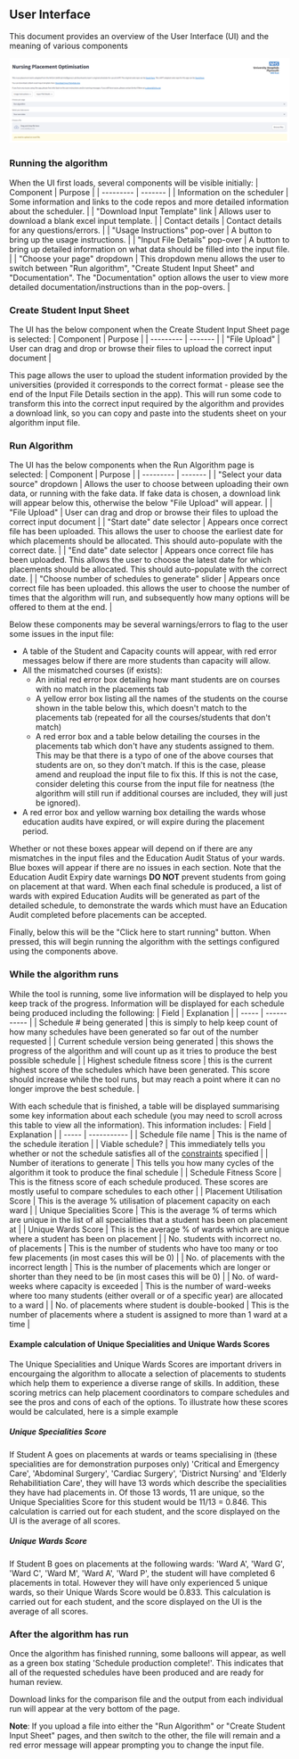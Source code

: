 ## User Interface
This document provides an overview of the User Interface (UI) and the meaning of various components

![UIOverview](ui_overview.png)
### Running the algorithm
When the UI first loads, several components will be visible initially:
| Component | Purpose |
| --------- | ------- |
| Information on the scheduler | Some information and links to the code repos and more detailed information about the scheduler. |
| "Download Input Template" link | Allows user to download a blank excel input template. |
| Contact details | Contact details for any questions/errors. |
| "Usage Instructions" pop-over | A button to bring up the usage instructions. |
| "Input File Details" pop-over | A button to bring up detailed information on what data should be filled into the input file. |
| "Choose your page" dropdown | This dropdown menu allows the user to switch between "Run algorithm", "Create Student Input Sheet" and "Documentation". The "Documentation" option allows the user to view more detailed documentation/instructions than in the pop-overs. |

### Create Student Input Sheet
The UI has the below component when the Create Student Input Sheet page is selected:
| Component | Purpose |
| --------- | ------- |
| "File Upload" | User can drag and drop or browse their files to upload the correct input document |

This page allows the user to upload the student information provided by the universities (provided it corresponds to the correct format - please see the end of the Input File Details section in the app).  This will run some code to transform this into the correct input required by the algorithm and provides a download link, so you can copy and paste into the students sheet on your algorithm input file.

### Run Algorithm
The UI has the below components when the Run Algorithm page is selected:
| Component | Purpose |
| --------- | ------- |
| "Select your data source" dropdown | Allows the user to choose between uploading their own data, or running with the fake data.  If fake data is chosen, a download link will appear below this, otherwise the below "File Upload" will appear. |
| "File Upload" | User can drag and drop or browse their files to upload the correct input document |
| "Start date" date selector | Appears once correct file has been uploaded. This allows the user to choose the earliest date for which placements should be allocated. This should auto-populate with the correct date. |
| "End date" date selector | Appears once correct file has been uploaded. This allows the user to choose the latest date for which placements should be allocated. This should auto-populate with the correct date.  |
| "Choose number of schedules to generate" slider | Appears once correct file has been uploaded. this allows the user to choose the number of times that the algorithm will run, and subsequently how many options will be offered to them at the end. |

Below these components may be several warnings/errors to flag to the user some issues in the input file:
- A table of the Student and Capacity counts will appear, with red error messages below if there are more students than capacity will allow.
- All the mismatched courses (if exists):
    - An initial red error box detailing how mant students are on courses with no match in the placements tab
    - A yellow error box listing all the names of the students on the course shown in the table below this, which doesn't match to the placements tab (repeated for all the courses/students that don't match)
    - A red error box and a table below detailing the courses in the placements tab which don't have any students assigned to them.  This may be that there is a typo of one of the above courses that students are on, so they don't match.  If this is the case, please amend and reupload the input file to fix this.  If this is not the case, consider deleting this course from the input file for neatness (the algorithm will still run if additional courses are included, they will just be ignored).
- A red error box and yellow warning box detailing the wards whose education audits have expired, or will expire during the placement period. 

Whether or not these boxes appear will depend on if there are any mismatches in the input files and the Education Audit Status of your wards. Blue boxes will appear if there are no issues in each section. Note that the Education Audit Expiry date warnings **DO NOT** prevent students from going on placement at that ward. When each final schedule is produced, a list of wards with expired Education Audits will be generated as part of the detailed schedule, to demonstrate the wards which must have an Education Audit completed before placements can be accepted.

Finally, below this will be the "Click here to start running" button. When pressed, this will begin running the algorithm with the settings configured using the components above.

### While the algorithm runs
While the tool is running, some live information will be displayed to help you keep track of the progress. Information will be displayed for each schedule being produced including the following:
| Field | Explanation |
| ----- | ----------- |
| Schedule # being generated | this is simply to help keep count of how many schedules have been generated so far out of the number requested |
| Current schedule version being generated | this shows the progress of the algorithm and will count up as it tries to produce the best possible schedule |
| Highest schedule fitness score | this is the current highest score of the schedules which have been generated. This score should increase while the tool runs, but may reach a point where it can no longer improve the best schedule. |

With each schedule that is finished, a table will be displayed summarising some key information about each schedule (you may need to scroll across this table to view all the information). This information includes:
| Field | Explanation |
| ----- | ----------- |
| Schedule file name | This is the name of the schedule iteration |
| Viable schedule? | This immediately tells you whether or not the schedule satisfies all of the [constraints](constraints.md) specified |
| Number of iterations to generate | This tells you how many cycles of the algorithm it took to produce the final schedule |
| Schedule Fitness Score | This is the fitness score of each schedule produced. These scores are mostly useful to compare schedules to each other |
| Placement Utilisation Score | This is the average % utilisation of placement capacity on each ward |
| Unique Specialities Score | This is the average % of terms which are unique in the list of all specialities that a student has been on placement at |
| Unique Wards Score | This is the average % of wards which are unique where a student has been on placement |
| No. students with incorrect no. of placements | This is the number of students who have too many or too few placements (in most cases this will be 0) |
| No. of placements with the incorrect length  | This is the number of placements which are longer or shorter than they need to be (in most cases this will be 0) |
| No. of ward-weeks where capacity is exceeded | This is the number of ward-weeks where too many students (either overall or of a specific year) are allocated to a ward |
| No. of placements where student is double-booked | This is the number of placements where a student is assigned to more than 1 ward at a time |

#### Example calculation of Unique Specialities and Unique Wards Scores
The Unique Specialities and Unique Wards Scores are important drivers in encourgaing the algorithm to allocate a selection of placements to students which help them to experience a diverse range of skills. In addition, these scoring metrics can help placement coordinators to compare schedules and see the pros and cons of each of the options.
To illustrate how these scores would be calculated, here is a simple example

##### Unique Specialities Score
If Student A goes on placements at wards or teams specialising in (these specialities are for demonstration purposes only) 'Critical and Emergency Care', 'Abdominal Surgery', 'Cardiac Surgery', 'District Nursing' and 'Elderly Rehabilitiation Care', they will have 13 words which describe the specialities they have had placements in. Of those 13 words, 11 are unique, so the Unique Specialities Score for this student would be 11/13 = 0.846. This calculation is carried out for each student, and the score displayed on the UI is the average of all scores.

##### Unique Wards Score
If Student B goes on placements at the following wards: 'Ward A', 'Ward G', 'Ward C', 'Ward M', 'Ward A', 'Ward P', the student will have completed 6 placements in total. However they will have only experienced 5 unique wards, so their Unique Wards Score would be 0.833. This calculation is carried out for each student, and the score displayed on the UI is the average of all scores.

### After the algorithm has run
Once the algorithm has finished running, some balloons will appear, as well as a green box stating 'Schedule production complete!'. This indicates that all of the requested schedules have been produced and are ready for human review.

Download links for the comparison file and the output from each individual run will appear at the very bottom of the page.

**Note**: If you upload a file into either the "Run Algorithm" or "Create Student Input Sheet" pages, and then switch to the other, the file will remain and a red error message will appear prompting you to change the input file.
